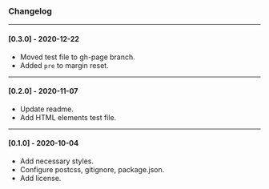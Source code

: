 ### Changelog

-----

#### [0.3.0] - 2020-12-22

- Moved test file to gh-page branch.
- Added `pre` to margin reset.

-----

#### [0.2.0] - 2020-11-07

- Update readme.
- Add HTML elements test file.

-----

#### [0.1.0] - 2020-10-04

- Add necessary styles.
- Configure postcss, gitignore, package.json.
- Add license.
